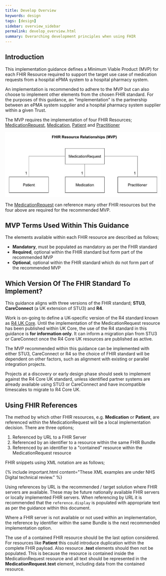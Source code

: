 ```yaml
---
title: Develop Overview
keywords: design
tags: [design]
sidebar: overview_sidebar
permalink: develop_overview.html
summary: Overarching development principles when using FHIR
---
```


## Introduction

This implementation guidance defines a Minimum Viable Product (MVP) for each FHIR Resource required to support the target use case of medication requests from a hospital ePMA system to a hospital pharmacy system.

An implementation is recommended to adhere to the MVP but can also choose to implement other elements from the chosen FHIR standard. For the purposes of this guidance, an "implementation" is the partnership between an ePMA system supplier and a hospital pharmacy system supplier within a given Trust.

The MVP requires the implementation of four FHIR Resources; [MedicationRequest](develop_medicationrequest.html), [Medication](develop_medication.html), [Patient](develop_patient.html) and [Practitioner](develop_practitioner.html)

![FHIR Resource Relationships (MVP)](images/develop_resources.jpg)

The [MedicationRequest](develop_medicationrequest.html) can reference many other FHIR resources but the four above are required for the recommended MVP. 

## MVP Terms Used Within This Guidance

The elements available within each FHIR resource are described as follows;
- **Mandatory**, must be populated as mandatory as per the FHIR standard
- **Required**, optional within the FHIR standard but form part of the recommended MVP
- **Optional**, optional within the FHIR standard which do not form part of the recommended MVP

## Which Version Of The FHIR Standard To Implement?

This guidance aligns with three versions of the FHIR standard; **STU3**, **CareConnect** (a UK extension of STU3) and **R4**.

Work is on-going to define a UK-specific version of the R4 standard known as [R4 UK Core](https://simplifier.net/UKCore). Until the implementation of the MedicationRequest resource has been published within UK Core, the use of the R4 standard in this guidance is **for information only**. It can inform a migration plan from STU3 or CareConnect once the R4 Core UK resources are published as active.

The MVP recommended within this guidance can be implemented with either STU3, CareConnect or R4 so the choice of FHIR standard will be dependent on other factors, such as alignment with existing or parallel integration projects.

Projects at a discovery or early design phase should seek to implement against the R4 Core UK standard, unless identified partner systems are already available using STU3 or CareConnect and have incompatible timescales to migrate to R4 Core UK.

## Using FHIR References

The method by which other FHIR resources, e.g. **Medication** or **Patient**, are referenced within the MedicationRequest will be a local implementation decision. There are three options;

 1. Referenced by URL to a FHIR Server
 2. Referenced by an identifier to a resource within the same FHIR Bundle
 3. Referenced by an identifier to a "contained" resource within the MedicationRequest resource

FHIR snippets using XML notation are as follows;

{% include important.html content="These XML examples are under NHS Digital technical review." %}

<script src="https://gist.github.com/RobertGoochUK/8cd2ea86de816b00d5cc1e4f3d663194.js"></script>

Using references by URL is the recommended / target solution where FHIR servers are available. These may be future nationally available FHIR servers or locally implemented FHIR servers. When referencing by URL it is recommended that the `reference.display` is populated with appropriate text as per the guidance within this document.

Where a FHIR server is not available or not used within an implementation, the reference by identifier within the same Bundle is the next recommended implementation option.

The use of a contained FHIR resource should be the last option considered. For resources like **Patient** this could introduce duplication within the complete FHIR payload. Also resource **.text** elements should then not be populated. This is because the resource is contained inside the MedicationRequest resource and all text should be represented in the **MedicationRequest.text** element, including data from the contained resource.
